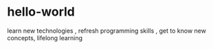 # hello-world
learn new technologies , refresh programming skills , get to know new concepts, lifelong learning
